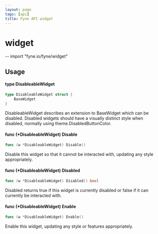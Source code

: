 ```yaml
---
layout: page
tags: [api]
title: Fyne API widget
---
```


# widget
--
    import "fyne.io/fyne/widget"

## Usage

#### type DisableableWidget

```go
type DisableableWidget struct {
	BaseWidget
}
```

DisableableWidget describes an extension to BaseWidget which can be disabled. Disabled widgets should have a visually distinct style when disabled, normally using theme.DisabledButtonColor.

#### func (*DisableableWidget) Disable

```go
func (w *DisableableWidget) Disable()
```
Disable this widget so that it cannot be interacted with, updating any style appropriately.

#### func (*DisableableWidget) Disabled

```go
func (w *DisableableWidget) Disabled() bool
```
Disabled returns true if this widget is currently disabled or false if it can currently be interacted with.

#### func (*DisableableWidget) Enable

```go
func (w *DisableableWidget) Enable()
```
Enable this widget, updating any style or features appropriately.
